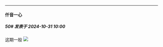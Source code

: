 ﻿
*****

####  仟音一心  
##### 50#       发表于 2024-10-31 10:00

这期一般
<img src="https://p.sda1.dev/20/8f4929b3c285b760e2660d9aed5b72be/image.jpg" referrerpolicy="no-referrer">

